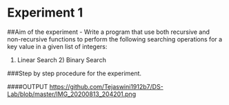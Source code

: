 # Experiment 1
##Aim of the experiment - Write a program that use both recursive and non-recursive functions to perform the following searching operations for a key value in a given list of integers:
1) Linear Search  2) Binary Search


###Step by step procedure for the experiment.





####OUTPUT
https://github.com/Tejaswini1912b7/DS-Lab/blob/master/IMG_20200813_204201.png




